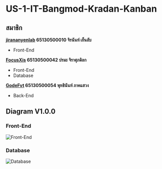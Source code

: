 # US-1-IT-Bangmod-Kradan-Kanban

## สมาชิก 
**[jirananyenlab](https://www.github.com/jirananyenlab)  65130500010 จิรนันท์ เย็นลับ**

- Front-End

**[FocusXis](https://www.github.com/FocusXis)  65130500042 ปรมะ จิราศุภดิลก**

- Front-End
- Database

**[GodeFvt](https://www.github.com/GodeFvt)  65130500054 พุทธินันท์ ภาคแสวง**

- Back-End

## Diagram V1.0.0
### Front-End
![Front-End](https://github.com/user-attachments/assets/ac9f4bba-8f25-45a7-b1f5-37887d00654d)

### Database
![Database](https://github.com/user-attachments/assets/e4d043a7-5c74-493f-8cc1-59750b26a4fe)

